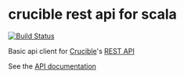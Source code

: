 # crucible rest api for scala

[![Build Status](https://drone.io/github.com/ogrodnek/crucible-client-scala/status.png)](https://drone.io/github.com/ogrodnek/crucible-client-scala/latest)

Basic api client for [Crucible](https://www.atlassian.com/software/crucible/overview)'s [REST API](https://docs.atlassian.com/fisheye-crucible/latest/wadl/crucible.html)

See the [API documentation](http://ogrodnek.github.io/crucible-client-scala/latest/api/)
